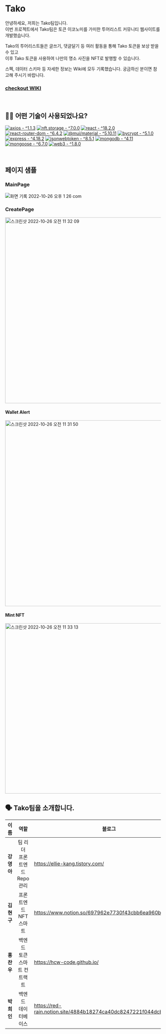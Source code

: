 # Tako

<p>안녕하세요, 저희는 Tako팀입니다.<br />
이번 프로젝트에서 Tako팀은 토큰 이코노미를 가미한 투어리스트 커뮤니티 웹사이트를 개발했습니다. <p/>

<p>Tako의 투어리스트들은 글쓰기, 댓글달기 등 여러 활동을 통해 Tako 토큰을 보상 받을 수 있고<br />
이후 Tako 토큰을 사용하여 나만의 명소 사진을 NFT로 발행할 수 있습니다.</p>

<p>스펙, 데이터 스키마 등 자세한 정보는 Wiki에 모두 기록했습니다. 궁금하신 분이면 참고해 주시기 바랍니다.</p>

### [checkout WIKI](https://github.com/codestates-beb/BEB-06-SECOND-02/wiki)

<br />

## 🕵🏼 어떤 기술이 사용되었나요?<a name="techStack"></a>

[![axios - ^1.1.3](https://img.shields.io/badge/axios-^1.1.3-2ea44f)](https://www.npmjs.com/package/axios)
[![nft.storage - ^7.0.0](https://img.shields.io/badge/nft.storage-^7.0.0-2ea44f)](https://www.npmjs.com/package/nft.storage)
[![react - ^18.2.0](https://img.shields.io/badge/react-^18.2.0-skyblue)](https://www.npmjs.com/package/react)
[![react-router-dom - ^6.4.2](https://img.shields.io/badge/react--router--dom-^6.4.2-skyblue)](https://www.npmjs.com/package/react-router-dom)
[![@mui/material - ^5.10.11](https://img.shields.io/badge/%40mui%2Fmaterial-^5.10.11-violet)](https://www.npmjs.com/package/@mui/material)
[![bycrypt - ^5.1.0](https://img.shields.io/badge/bycrypt-^5.1.0-green)](https://www.npmjs.com/package/bcrypt)
[![express - ^4.18.2](https://img.shields.io/badge/express-^4.18.2-green)](https://www.npmjs.com/package/express)
[![jsonwebtoken - ^8.5.1](https://img.shields.io/badge/jsonwebtoken-^8.5.1-green)](https://www.npmjs.com/package/jsonwebtoken)
[![mongodb - ^4.11](https://img.shields.io/badge/mongodb-^4.11-red)](https://www.npmjs.com/package/mongodb)
[![mongoose - ^6.7.0](https://img.shields.io/badge/mongoose-^6.7.0-red)](https://www.npmjs.com/package/mongoose)
[![web3 - ^1.8.0](https://img.shields.io/badge/web3-^1.8.0-red)](https://www.npmjs.com/package/web3)


<br />

## 페이지 샘플<a name="pages"></a>

### MainPage
![화면 기록 2022-10-26 오후 1 26 com](https://user-images.githubusercontent.com/97439643/197947925-a715a060-44fd-4b70-9c30-4c4157c865f8.gif)

### CreatePage

<img width="600" alt="스크린샷 2022-10-26 오전 11 32 09" src="https://user-images.githubusercontent.com/97439643/197921408-3953841e-40e8-4e59-a07f-2f40c8f860de.png">

#### Wallet Alert
<img width="600" alt="스크린샷 2022-10-26 오전 11 31 50" src="https://user-images.githubusercontent.com/97439643/197921443-a8409806-90e1-46ca-94ce-cc075e19140a.png">

#### Mint NFT
<img width="550" alt="스크린샷 2022-10-26 오전 11 33 13" src="https://user-images.githubusercontent.com/97439643/197921502-6f11b917-14b7-43f4-981d-1e80364246a3.png">

<br />

## 🗣 Tako팀을 소개합니다.
| 이름 | 역할 | 블로그 |
|---|---|---|
| <b>강영아</b> | <div style="text-align: center;">팀 리더<br>프론트엔드<br>Repo 관리</div> | https://ellie-kang.tistory.com/ |
| <b>김현구</b> | <div style="text-align: center;">프론트엔드<br>NFT 스마트</div>  | https://www.notion.so/697962e7730f43cbb6ea960bf8cd81ac |
| <b>홍찬우</b> | <div style="text-align: center;">백엔드<br>토큰 스마트 컨트랙트</div> | https://hcw-code.github.io/ |
| <b>박희인</b> | <div style="text-align: center;">백엔드<br>데이터베이스</div> | https://red-rain.notion.site/4884b18274ca40dc8247221f044dcbdf |
